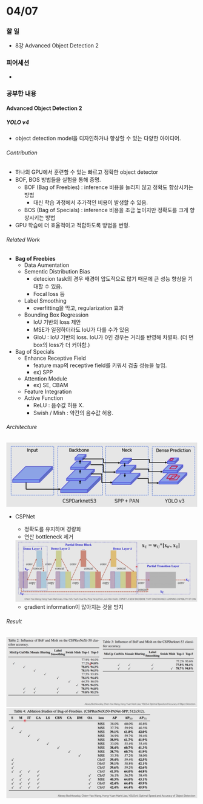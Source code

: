 # 04/07

### 할 일

* 8강 Advanced Object Detection 2



### 피어세션

* 




### 공부한 내용

#### Advanced Object Detection 2

##### YOLO v4

* object detection model을 디자인하거나 향상할 수 있는 다양한 아이디어.



###### Contribution

* 하나의 GPU에서 훈련할 수 있는 빠르고 정확한 object detector
* BOF, BOS 방법들을 실험을 통해 증명.
  * BOF (Bag of Freebies) : inference 비용을 늘리지 않고 정확도 향상시키는 방법
    * 대신 학습 과정에서 추가적인 비용이 발생할 수 있음.
  * BOS (Bag of Specials) : inference 비용을 조금 높이지만 정확도를 크게 향상시키는 방법
* GPU 학습에 더 효율적이고 적합하도록 방법을 변형.



###### Related Work

* **Bag of Freebies**
  * Data Aumentation
  * Sementic Distribution Bias
    * detecion task의 경우 배경이 압도적으로 많기 때문에 큰 성능 향상을 기대할 수 있음.
    * Focal loss 등 
  * Label Smoothing
    * overfitting을 막고, regularization 효과
  * Bounding Box Regression
    * IoU 기반의 loss 제안
    * MSE가 일정하더라도 IoU가 다를 수가 있음
    * GIoU : IoU 기반의 loss. IoU가 0인 경우는 거리를 반영해 차별화. (더 먼 box의 loss가 더 커야함.)
* Bag of Specials
  * Enhance Receptive Field
    * feature map의 receptive field를 키워서 검출 성능을 높임.
    * ex) SPP
  * Attention Module
    * ex) SE, CBAM
  * Feature Integration
  * Active Function
    * ReLU : 음수값 허용 X.
    * Swish / Mish : 약간의 음수값 허용.



###### Architecture

<img src="0407.assets/image-20220407141043992.png" alt="image-20220407141043992" style="zoom:50%;" />

* CSPNet

  * 정확도를 유지하며 경량화
  * 연산 bottleneck 제거

  <img src="0407.assets/image-20220407141330534.png" alt="image-20220407141330534" style="zoom:50%;" />

  * gradient information이 많아지는 것을 방지



###### Result

<img src="0407.assets/image-20220407141713574.png" alt="image-20220407141713574" style="zoom:50%;" />

<img src="0407.assets/image-20220407141731122.png" alt="image-20220407141731122" style="zoom:50%;" />